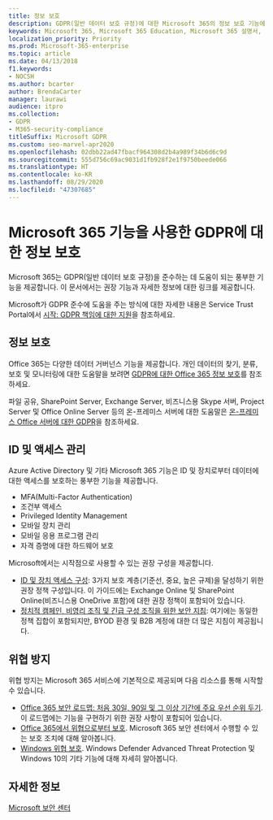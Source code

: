 ```yaml
---
title: 정보 보호
description: GDPR(일반 데이터 보호 규정)에 대한 Microsoft 365의 정보 보호 기능에 대해 알아봅니다.
keywords: Microsoft 365, Microsoft 365 Education, Microsoft 365 설명서, GDPR
localization_priority: Priority
ms.prod: Microsoft-365-enterprise
ms.topic: article
ms.date: 04/13/2018
f1.keywords:
- NOCSH
ms.author: bcarter
author: BrendaCarter
manager: laurawi
audience: itpro
ms.collection:
- GDPR
- M365-security-compliance
titleSuffix: Microsoft GDPR
ms.custom: seo-marvel-apr2020
ms.openlocfilehash: 02dbb22ad47fbacf964308d2b4a989f34b6d6c9d
ms.sourcegitcommit: 555d756c69ac9031d1fb928f2e1f9750beede066
ms.translationtype: HT
ms.contentlocale: ko-KR
ms.lasthandoff: 08/29/2020
ms.locfileid: "47307685"
---
```

# <a name="information-protection-for-gdpr-with-microsoft-365-capabilities"></a>Microsoft 365 기능을 사용한 GDPR에 대한 정보 보호

Microsoft 365는 GDPR(일반 데이터 보호 규정)을 준수하는 데 도움이 되는 풍부한 기능을 제공합니다. 이 문서에서는 권장 기능과 자세한 정보에 대한 링크를 제공합니다.

Microsoft가 GDPR 준수에 도움을 주는 방식에 대한 자세한 내용은 Service Trust Portal에서 [시작: GDPR 책임에 대한 지원](https://servicetrust.microsoft.com/ViewPage/GDPRGetStarted)을 참조하세요.

## <a name="information-protection"></a>정보 보호

Office 365는 다양한 데이터 거버넌스 기능을 제공합니다. 개인 데이터의 찾기, 분류, 보호 및 모니터링에 대한 도움말을 보려면 [GDPR에 대한 Office 365 정보 보호](https://docs.microsoft.com/microsoft-365/compliance/office-365-information-protection-for-gdpr)를 참조하세요.

파일 공유, SharePoint Server, Exchange Server, 비즈니스용 Skype 서버, Project Server 및 Office Online Server 등의 온-프레미스 서버에 대한 도움말은 [온-프레미스 Office 서버에 대한 GDPR](https://docs.microsoft.com/microsoft-365/compliance/gdpr-for-office-servers)을 참조하세요. 

## <a name="identity-and-access-management"></a>ID 및 액세스 관리

Azure Active Directory 및 기타 Microsoft 365 기능은 ID 및 장치로부터 데이터에 대한 액세스를 보호하는 풍부한 기능을 제공합니다.

- MFA(Multi-Factor Authentication)
- 조건부 액세스
- Privileged Identity Management
- 모바일 장치 관리
- 모바일 응용 프로그램 관리
- 자격 증명에 대한 하드웨어 보호

Microsoft에서는 시작점으로 사용할 수 있는 권장 구성을 제공합니다.

- [ID 및 장치 액세스 구성](../enterprise/microsoft-365-policies-configurations.md): 3가지 보호 계층(기준선, 중요, 높은 규제)을 달성하기 위한 권장 정책 구성입니다. 이 가이드에는 Exchange Online 및 SharePoint Online(비즈니스용 OneDrive 포함)에 대한 권장 정책이 포함되어 있습니다.
- [정치적 캠페인, 비영리 조직 및 긴급 구성 조직을 위한 보안 지침](https://docs.microsoft.com/microsoft-365/security/office-365-security/microsoft-security-guidance-for-political-campaigns-nonprofits-and-other-agile-o): 여기에는 동일한 정책 집합이 포함되지만, BYOD 환경 및 B2B 계정에 대한 더 많은 지침이 제공됩니다.

## <a name="threat-protection"></a>위협 방지

위협 방지는 Microsoft 365 서비스에 기본적으로 제공되며 다음 리소스를 통해 시작할 수 있습니다.

- [Office 365 보안 로드맵: 처음 30일, 90일 및 그 이상 기간에 주요 우선 순위 두기](https://docs.microsoft.com/microsoft-365/security/office-365-security/security-roadmap). 이 로드맵에는 기능을 구현하기 위한 권장 사항이 포함되어 있습니다. 
- [Office 365에서 위협으로부터 보호](https://docs.microsoft.com/microsoft-365/security/office-365-security/protect-against-threats). Microsoft 365 보안 센터에서 수행할 수 있는 보호 조치에 대해 알아봅니다.
- [Windows 위협 보호](https://docs.microsoft.com/windows/security/threat-protection/). Windows Defender Advanced Threat Protection 및 Windows 10의 기타 기능에 대해 자세히 알아봅니다.

## <a name="learn-more"></a>자세한 정보

[Microsoft 보안 센터](https://www.microsoft.com/trust-center/privacy/gdpr-overview)
